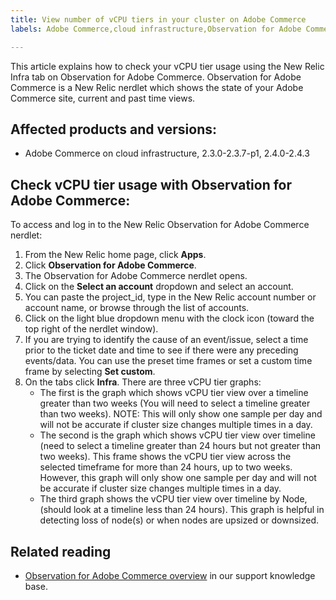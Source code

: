 ```yaml
---
title: View number of vCPU tiers in your cluster on Adobe Commerce
labels: Adobe Commerce,cloud infrastructure,Observation for Adobe Commerce,CPU,Magento,how to,New Relic,2.3.0,2.3.1,2.3.2,2.3.3,2.3.2-p2,2.3.4,2.3.3-p1,2.3.5,2.3.4-p2,2.3.5-p1,2.3.5-p2,2.3.6,2.3.6-p1,2.3.7,2.3.7-p1,2.4.0,2.4.0-p1,2.4.1,2.4.1-p1,2.4.2,2.4.2-p1,2.4.2-p2,2.4.3

---
```


This article explains how to check your vCPU tier usage using the New Relic Infra tab on Observation for Adobe Commerce. Observation for Adobe Commerce is a New Relic nerdlet which shows the state of your Adobe Commerce site, current and past time views.

## Affected products and versions:

* Adobe Commerce on cloud infrastructure, 2.3.0-2.3.7-p1, 2.4.0-2.4.3

## Check vCPU tier usage with Observation for Adobe Commerce:

To access and log in to the New Relic Observation for Adobe Commerce nerdlet:

1. From the New Relic home page, click **Apps**.
1. Click **Observation for Adobe Commerce**.
1. The Observation for Adobe Commerce nerdlet opens.
1. Click on the **Select an account** dropdown and select an account.
1. You can paste the project_id, type in the New Relic account number or account name, or browse through the list of accounts.
1. Click on the light blue dropdown menu with the clock icon (toward the top right of the nerdlet window).
1. If you are trying to identify the cause of an event/issue, select a time prior to the ticket date and time to see if there were any preceding events/data. You can use the preset time frames or set a custom time frame by selecting **Set custom**.
1. On the tabs click **Infra**. There are three vCPU tier graphs:
    * The first is the graph which shows vCPU tier view over a timeline greater than two weeks (You will need to select a timeline greater than two weeks). NOTE: This will only show one sample per day and will not be accurate if cluster size changes multiple times in a day.
    * The second is the graph which shows vCPU tier view over timeline (need to select a timeline greater than 24 hours but not greater than two weeks). This frame shows the vCPU tier view across the selected timeframe for more than 24 hours, up to two weeks. However, this graph will only show one sample per day and will not be accurate if cluster size changes multiple times in a day.
    * The third graph shows the vCPU tier view over timeline by Node, (should look at a timeline less than 24 hours). This graph is helpful in detecting loss of node(s) or when nodes are upsized or downsized.

## Related reading

* [Observation for Adobe Commerce overview](https://support.magento.com/hc/en-us/articles/4406549696781) in our support knowledge base.
